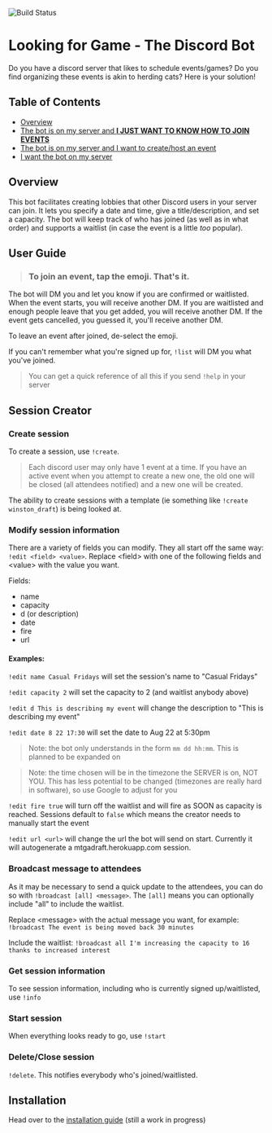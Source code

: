 ![Build Status](https://github.com/ianw11/DraftLobbyBot/workflows/UnitTests/badge.svg)

# Looking for Game - The Discord Bot
Do you have a discord server that likes to schedule events/games? Do you find organizing these events is akin to herding cats?  Here is your solution!

## Table of Contents
* [Overview](#overview)
* [The bot is on my server and <b>I JUST WANT TO KNOW HOW TO JOIN EVENTS</b>](#user-guide)
* [The bot is on my server and I want to create/host an event](#session-creator)
* [I want the bot on my server](#installation)

## Overview

This bot facilitates creating lobbies that other Discord users in your server can join.  It lets you specify a date and time, give a title/description, and set a capacity.  The bot will keep track of who has joined (as well as in what order) and supports a waitlist (in case the event is a little _too_ popular).


## User Guide
> ### <b>To join an event, tap the emoji.  That's it.</b>

The bot will DM you and let you know if you are confirmed or waitlisted.  When the event starts, you will receive another DM.  If you are waitlisted and enough people leave that you get added, you will receive another DM.  If the event gets cancelled, you guessed it, you'll receive another DM.

To leave an event after joined, de-select the emoji.

If you can't remember what you're signed up for, `!list` will DM you what you've joined.

> You can get a quick reference of all this if you send `!help` in your server

## Session Creator

### Create session
To create a session, use `!create`.
> Each discord user may only have 1 event at a time.  If you have an active event when you attempt to create a new one, the old one will be closed (all attendees notified) and a new one will be created.

The ability to create sessions with a template (ie something like `!create winston_draft`) is being looked at.

### Modify session information
There are a variety of fields you can modify.  They all start off the same way: `!edit <field> <value>`. Replace \<field> with one of the following fields and \<value> with the value you want.

Fields: 
- name
- capacity
- d (or description)
- date
- fire
- url

#### Examples:
`!edit name Casual Fridays` will set the session's name to "Casual Fridays"

`!edit capacity 2` will set the capacity to 2 (and waitlist anybody above)

`!edit d This is describing my event` will change the description to "This is describing my event"

`!edit date 8 22 17:30` will set the date to Aug 22 at 5:30pm
> Note: the bot only understands in the form `mm dd hh:mm`.  This is planned to be expanded on

> Note: the time chosen will be in the timezone the SERVER is on, NOT YOU. This has less potential to be changed (timezones are really hard in software), so use Google to adjust for you

`!edit fire true` will turn off the waitlist and will fire as SOON as capacity is reached.  Sessions default to `false` which means the creator needs to manually start the event

`!edit url <url>` will change the url the bot will send on start.  Currently it will autogenerate a mtgadraft.herokuapp.com session. 


### Broadcast message to attendees
As it may be necessary to send a quick update to the attendees, you can do so with `!broadcast [all] <message>`.  The `[all]` means you can optionally include "all" to include the waitlist.

Replace \<message> with the actual message you want, for example: `!broadcast The event is being moved back 30 minutes`

Include the waitlist: `!broadcast all I'm increasing the capacity to 16 thanks to increased interest`

### Get session information
To see session information, including who is currently signed up/waitlisted, use `!info`

### Start session
When everything looks ready to go, use `!start`

### Delete/Close session
`!delete`.  This notifies everybody who's joined/waitlisted.

## Installation

Head over to the [installation guide](docs/setup.md) (still a work in progress)
